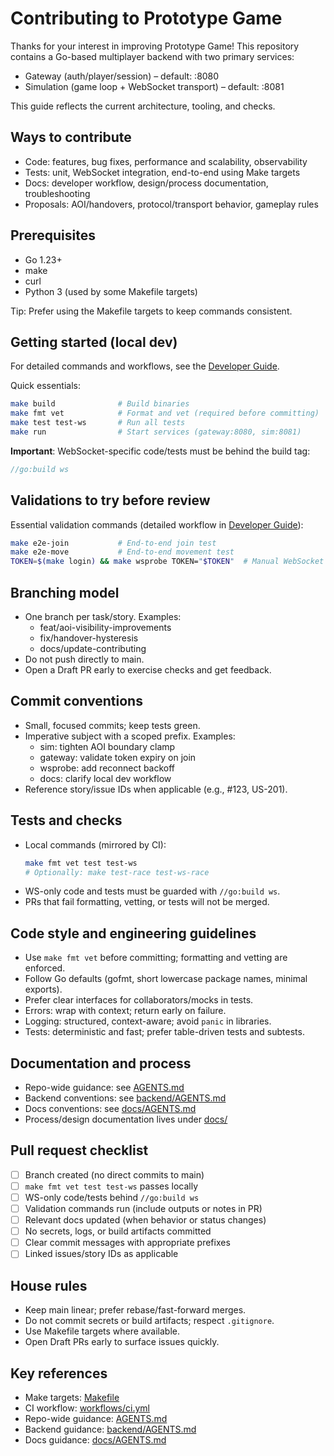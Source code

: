 # Contributing to Prototype Game

Thanks for your interest in improving Prototype Game! This repository contains a Go-based multiplayer backend with two primary services:
- Gateway (auth/player/session) – default: :8080
- Simulation (game loop + WebSocket transport) – default: :8081

This guide reflects the current architecture, tooling, and checks.

## Ways to contribute
- Code: features, bug fixes, performance and scalability, observability
- Tests: unit, WebSocket integration, end-to-end using Make targets
- Docs: developer workflow, design/process documentation, troubleshooting
- Proposals: AOI/handovers, protocol/transport behavior, gameplay rules

## Prerequisites
- Go 1.23+
- make
- curl
- Python 3 (used by some Makefile targets)

Tip: Prefer using the Makefile targets to keep commands consistent.

## Getting started (local dev)
For detailed commands and workflows, see the [Developer Guide](../docs/development/developer-guide.md).

Quick essentials:
```bash
make build              # Build binaries
make fmt vet            # Format and vet (required before committing)
make test test-ws       # Run all tests
make run                # Start services (gateway:8080, sim:8081)
```

**Important**: WebSocket-specific code/tests must be behind the build tag:
```go
//go:build ws
```

## Validations to try before review
Essential validation commands (detailed workflow in [Developer Guide](../docs/development/developer-guide.md)):
```bash
make e2e-join           # End-to-end join test
make e2e-move           # End-to-end movement test
TOKEN=$(make login) && make wsprobe TOKEN="$TOKEN"  # Manual WebSocket test
```

## Branching model
- One branch per task/story. Examples:
  - feat/aoi-visibility-improvements
  - fix/handover-hysteresis
  - docs/update-contributing
- Do not push directly to main.
- Open a Draft PR early to exercise checks and get feedback.

## Commit conventions
- Small, focused commits; keep tests green.
- Imperative subject with a scoped prefix. Examples:
  - sim: tighten AOI boundary clamp
  - gateway: validate token expiry on join
  - wsprobe: add reconnect backoff
  - docs: clarify local dev workflow
- Reference story/issue IDs when applicable (e.g., #123, US-201).

## Tests and checks
- Local commands (mirrored by CI):
  ```bash
  make fmt vet test test-ws
  # Optionally: make test-race test-ws-race
  ```
- WS-only code and tests must be guarded with `//go:build ws`.
- PRs that fail formatting, vetting, or tests will not be merged.

## Code style and engineering guidelines
- Use `make fmt vet` before committing; formatting and vetting are enforced.
- Follow Go defaults (gofmt, short lowercase package names, minimal exports).
- Prefer clear interfaces for collaborators/mocks in tests.
- Errors: wrap with context; return early on failure.
- Logging: structured, context-aware; avoid `panic` in libraries.
- Tests: deterministic and fast; prefer table-driven tests and subtests.

## Documentation and process
- Repo-wide guidance: see [AGENTS.md](../AGENTS.md)
- Backend conventions: see [backend/AGENTS.md](../backend/AGENTS.md)
- Docs conventions: see [docs/AGENTS.md](../docs/AGENTS.md)
- Process/design documentation lives under [docs/](../docs/)

## Pull request checklist
- [ ] Branch created (no direct commits to main)
- [ ] `make fmt vet test test-ws` passes locally
- [ ] WS-only code/tests behind `//go:build ws`
- [ ] Validation commands run (include outputs or notes in PR)
- [ ] Relevant docs updated (when behavior or status changes)
- [ ] No secrets, logs, or build artifacts committed
- [ ] Clear commit messages with appropriate prefixes
- [ ] Linked issues/story IDs as applicable

## House rules
- Keep main linear; prefer rebase/fast-forward merges.
- Do not commit secrets or build artifacts; respect `.gitignore`.
- Use Makefile targets where available.
- Open Draft PRs early to surface issues quickly.

## Key references
- Make targets: [Makefile](../Makefile)
- CI workflow: [workflows/ci.yml](workflows/ci.yml)
- Repo-wide guidance: [AGENTS.md](../AGENTS.md)
- Backend guidance: [backend/AGENTS.md](../backend/AGENTS.md)
- Docs guidance: [docs/AGENTS.md](../docs/AGENTS.md)
